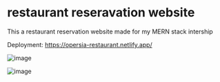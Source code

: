 # restaurant reseravation website
 This a restaurant reservation website made for my MERN stack intership
 
Deployment: https://opersia-restaurant.netlify.app/

 ![image](https://github.com/typeerror101/restaurant-reseravation-website/assets/57269077/020acf5d-3651-4eb5-a23b-42049cd60456)

 ![image](https://github.com/typeerror101/restaurant-reseravation-website/assets/57269077/8d1491e8-c82e-4dfd-a2a9-1cf1583045b4)


